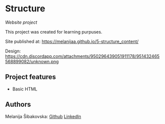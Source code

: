 # Structure

_Website project_

This project was created for learning purpuses.

Site published at: https://melanijaa.github.io/5-structure_content/

Design: https://cdn.discordapp.com/attachments/950296439051911178/951432465568899082/unknown.png


## Project features

-   Basic HTML

## Authors

Melanija Šibakovska: [Github](https://github.com/melanijaa) [Linkedln](https://www.linkedin.com/in/melanija-%C5%A1ibakovska-16a065234/)